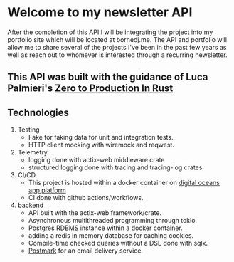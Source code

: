 # Welcome to my newsletter API

After the completion of this API I will be integrating the project into my portfolio site which will be located at bornedj.me.
The API and portfolio will allow me to share several of the projects I've been in the past few years as well as reach out to whomever is interested through a recurring newsletter.

## This API was built with the guidance of Luca Palmieri's [Zero to Production In Rust](https://www.zero2prod.com/)

## Technologies

1. Testing
   - Fake for faking data for unit and integration tests.
   - HTTP client mocking with wiremock and reqwest.
2. Telemetry
   - logging done with actix-web middleware crate
   - structured logging done with tracing and tracing-log crates
3. CI/CD
   - This project is hosted within a docker container on [digital oceans app platform](https://newsletter-styiq.ondigitalocean.app/health_check)
   - CI done with github actions/workflows.
4. backend
   - API built with the actix-web framework/crate.
   - Asynchronous multithreaded programming through tokio.
   - Postgres RDBMS instance within a docker container.
   - adding a redis in memory database for caching cookies.
   - Compile-time checked queries without a DSL done with sqlx.
   - [Postmark](https://postmarkapp.com/) for an email delivery service.
